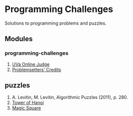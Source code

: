 # Programming Challenges
Solutions to programming problems and puzzles.

## Modules
### programming-challenges
1. [UVa Online Judge](https://uva.onlinejudge.org)
2. [Problemsetters' Credits](https://uva.onlinejudge.org/index.php?option=com_onlinejudge&Itemid=44)

## puzzles
1. A. Levitin, M. Levitin, Algorithmic Puzzles (2011), p. 280.
2. [Tower of Hanoi](https://en.wikipedia.org/wiki/Tower_of_Hanoi)
3. [Magic Square](http://mathworld.wolfram.com/MagicSquare.html)
